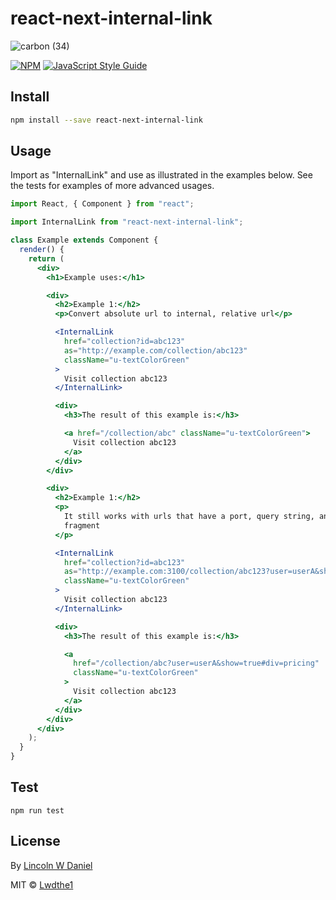 # react-next-internal-link

![carbon (34)](https://user-images.githubusercontent.com/5778798/73144670-158b7100-4076-11ea-84e0-6b01bf1a42e1.png)

[![NPM](https://img.shields.io/npm/v/react-next-internal-link.svg)](https://www.npmjs.com/package/react-next-internal-link) [![JavaScript Style Guide](https://img.shields.io/badge/code_style-standard-brightgreen.svg)](https://standardjs.com)

## Install

```bash
npm install --save react-next-internal-link
```

## Usage

Import as "InternalLink" and use as illustrated in the examples below. See the tests for examples of more advanced usages.

```jsx
import React, { Component } from "react";

import InternalLink from "react-next-internal-link";

class Example extends Component {
  render() {
    return (
      <div>
        <h1>Example uses:</h1>

        <div>
          <h2>Example 1:</h2>
          <p>Convert absolute url to internal, relative url</p>

          <InternalLink
            href="collection?id=abc123"
            as="http://example.com/collection/abc123"
            className="u-textColorGreen"
          >
            Visit collection abc123
          </InternalLink>

          <div>
            <h3>The result of this example is:</h3>

            <a href="/collection/abc" className="u-textColorGreen">
              Visit collection abc123
            </a>
          </div>
        </div>

        <div>
          <h2>Example 1:</h2>
          <p>
            It still works with urls that have a port, query string, and/or hash
            fragment
          </p>

          <InternalLink
            href="collection?id=abc123"
            as="http://example.com:3100/collection/abc123?user=userA&show=true#div=pricing"
            className="u-textColorGreen"
          >
            Visit collection abc123
          </InternalLink>

          <div>
            <h3>The result of this example is:</h3>

            <a
              href="/collection/abc?user=userA&show=true#div=pricing"
              className="u-textColorGreen"
            >
              Visit collection abc123
            </a>
          </div>
        </div>
      </div>
    );
  }
}
```

## Test

`npm run test`

## License

By [Lincoln W Daniel](https://lincolnwdaniel.com)

MIT © [Lwdthe1](https://github.com/Lwdthe1)
